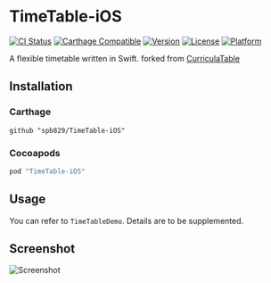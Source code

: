 # TimeTable-iOS

[![CI Status](http://img.shields.io/travis/yzyzsun/CurriculaTable.svg?style=flat)](https://travis-ci.org/yzyzsun/CurriculaTable)
[![Carthage Compatible](https://img.shields.io/badge/Carthage-compatible-4BC51D.svg?style=flat)](https://github.com/Carthage/Carthage)
[![Version](https://img.shields.io/cocoapods/v/CurriculaTable.svg?style=flat)](http://cocoapods.org/pods/CurriculaTable)
[![License](https://img.shields.io/cocoapods/l/CurriculaTable.svg?style=flat)](http://cocoapods.org/pods/CurriculaTable)
[![Platform](https://img.shields.io/cocoapods/p/CurriculaTable.svg?style=flat)](http://cocoapods.org/pods/CurriculaTable)

A flexible timetable written in Swift.
forked from [CurriculaTable](https://github.com/yzyzsun/CurriculaTable)

## Installation

### Carthage

```
github "spb829/TimeTable-iOS"
```

### Cocoapods

```ruby
pod "TimeTable-iOS"
```

## Usage

You can refer to `TimeTableDemo`. Details are to be supplemented.

## Screenshot

![Screenshot](screenshot!.png)
